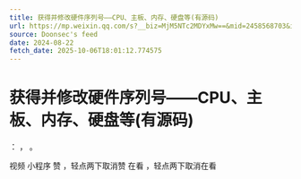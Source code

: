 ```yaml
---
title: 获得并修改硬件序列号——CPU、主板、内存、硬盘等(有源码)
url: https://mp.weixin.qq.com/s?__biz=MjM5NTc2MDYxMw==&mid=2458568703&idx=2&sn=4e0caae2d1e21a501c4c11507b53899f
source: Doonsec's feed
date: 2024-08-22
fetch_date: 2025-10-06T18:01:12.774575
---
```


# 获得并修改硬件序列号——CPU、主板、内存、硬盘等(有源码)

：
，
。

视频
小程序
赞
，轻点两下取消赞
在看
，轻点两下取消在看